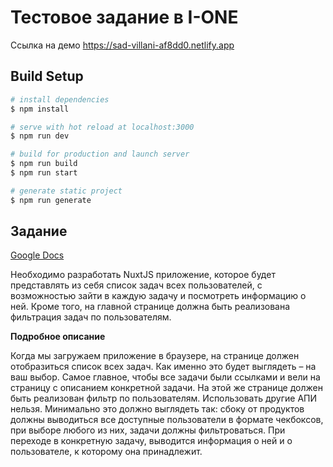 # Тестовое задание в I-ONE
Ссылка на демо https://sad-villani-af8dd0.netlify.app

## Build Setup

```bash
# install dependencies
$ npm install

# serve with hot reload at localhost:3000
$ npm run dev

# build for production and launch server
$ npm run build
$ npm run start

# generate static project
$ npm run generate
```

## Задание 
[Google Docs](https://drive.google.com/file/d/1O_aRgAzWwvAc10rL7vbLzN-nLAF-jE4m/view?usp=sharing)

Необходимо разработать NuxtJS приложение, которое будет представлять из себя список
задач всех пользователей, с возможностью зайти в каждую задачу и посмотреть
информацию о ней. Кроме того, на главной странице должна быть реализована
фильтрация задач по пользователям.

**Подробное описание**

Когда мы загружаем приложение в браузере, на странице должен отобразиться список
всех задач. Как именно это будет выглядеть – на ваш выбор. Самое главное, чтобы все
задачи были ссылками и вели на страницу с описанием конкретной задачи. На этой же
странице должен быть реализован фильтр по пользователям. Использовать другие АПИ
нельзя. Минимально это должно выглядеть так: сбоку от продуктов должны выводиться
все доступные пользователи в формате чекбоксов, при выборе любого из них, задачи
должны фильтроваться.
При переходе в конкретную задачу, выводится информация о ней и о пользователе, к
которому она принадлежит.
